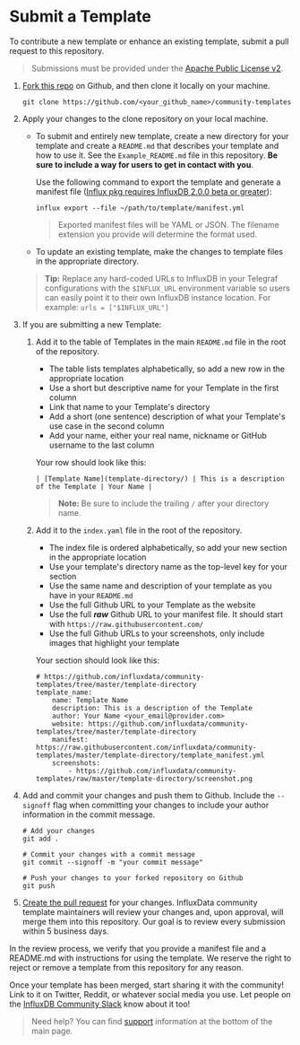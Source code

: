 # Submit a Template

To contribute a new template or enhance an existing template, submit a pull request to this repository.

> Submissions must be provided under the [Apache Public License v2](https://www.apache.org/licenses/LICENSE-2.0).



1. [Fork this repo](https://help.github.com/en/github/getting-started-with-github/fork-a-repo) on Github, and then clone it locally on your machine.
   ```
   git clone https://github.com/<your_github_name>/community-templates
   ```


2. Apply your changes to the clone repository on your local machine.


    * To submit and entirely new template, create a new directory for your template and create a `README.md` that describes your template and how to use it. See the `Example_README.md` file in this repository. **Be sure to include a way for users to get in contact with you**.

        Use the following command to export the template and generate a manifest file ([Influx pkg requires InfluxDB 2.0.0 beta or greater](https://portal.influxdata.com/downloads/)):

        ```
        influx export --file ~/path/to/template/manifest.yml
        ```

        > Exported manifest files will be YAML or JSON. The filename extension you provide will determine the format used.

    * To update an existing template, make the changes to template files in the appropriate directory.

    > **Tip:** Replace any hard-coded URLs to InfluxDB in your Telegraf configurations with the `$INFLUX_URL` environment variable so users can easily point it to their own InfluxDB instance location. For example: `urls = ["$INFLUX_URL"]`

3. If you are submitting a new Template:
   
   1.  Add it to the table of Templates in the main `README.md` file in the root of the repository.

        * The table lists templates alphabetically, so add a new row in the appropriate location
        * Use a short but descriptive name for your Template in the first column
        * Link that name to your Template's directory
        * Add a short (one sentence) description of what your Template's use case in the second column
        * Add your name, either your real name, nickname or GitHub username to the last column

        Your row should look like this:
        ```
        | [Template Name](template-directory/) | This is a description of the Template | Your Name |
        ```

        > **Note:** Be sure to include the trailing `/` after your directory name.

    2. Add it to the `index.yaml` file in the root of the repository.

       * The index file is ordered alphabetically, so add your new section in the appropriate location
       * Use your template's directory name as the top-level key for your section
       * Use the same name and description of your template as you have in your `README.md`
       * Use the full Github URL to your Template as the website
       * Use the full ***raw*** Github URL to your manifest file. It should start with `https://raw.githubusercontent.com/`
       * Use the full Github URLs to your screenshots, only include images that highlight your template

       Your section should look like this:
       ```
       # https://github.com/influxdata/community-templates/tree/master/template-directory
       template_name:
           name: Template Name
           description: This is a description of the Template
           author: Your Name <your_email@provider.com>
           website: https://github.com/influxdata/community-templates/tree/master/template-directory
           manifest: https://raw.githubusercontent.com/influxdata/community-templates/master/template-directory/template_manifest.yml
           screenshots: 
               - https://github.com/influxdata/community-templates/raw/master/template-directory/screenshot.png
       ```

4. Add and commit your changes and push them to Github. Include the `--signoff` flag when committing your changes to include your author information in the commit message.

    ```
    # Add your changes
    git add .

    # Commit your changes with a commit message
    git commit --signoff -m "your commit message"

    # Push your changes to your forked repository on Github
    git push
    ```

5. [Create the pull request](https://help.github.com/en/github/collaborating-with-issues-and-pull-requests/creating-a-pull-request-from-a-fork) for your changes. InfluxData community template maintainers will review your changes and, upon approval, will merge them into this repository. Our goal is to review every submission within 5 business days.

In the review process, we verify that you provide a manifest file and a README.md with instructions for using the template. We reserve the right to reject or remove a template from this repository for any reason.

Once your template has been merged, start sharing it with the community! Link to it on Twitter, Reddit, or whatever social media you use. Let people on the [InfluxDB Community Slack](https://influxdata.com/slack) know about it too!


> Need help? You can find [support](../README.md#support) information at the bottom of the main page.
